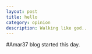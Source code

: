 ```yaml
---
layout: post
title: hello
category: opinion
description: Walking like god..
---
```


#Amar37 
  blog 
    started 
      this 
        day.
